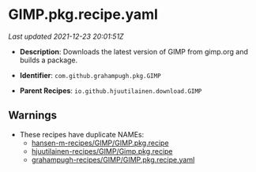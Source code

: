 # GIMP.pkg.recipe.yaml

_Last updated 2021-12-23 20:01:51Z_

- **Description**: Downloads the latest version of GIMP from gimp.org and builds a package.

- **Identifier**: `com.github.grahampugh.pkg.GIMP`

- **Parent Recipes**: `io.github.hjuutilainen.download.GIMP`


## Warnings

- These recipes have duplicate NAMEs:
    - [hansen-m-recipes/GIMP/GIMP.pkg.recipe](/autopkg-dupe-tracker/hansen-m-recipes/GIMP/GIMP.pkg.recipe)
    - [hjuutilainen-recipes/GIMP/Gimp.pkg.recipe](/autopkg-dupe-tracker/hjuutilainen-recipes/GIMP/Gimp.pkg.recipe)
    - [grahampugh-recipes/GIMP/GIMP.pkg.recipe.yaml](/autopkg-dupe-tracker/grahampugh-recipes/GIMP/GIMP.pkg.recipe.yaml)
